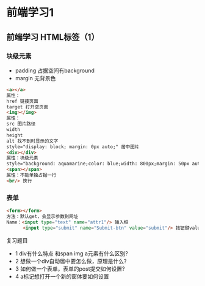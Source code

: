 # 前端学习1

## 前端学习  HTML标签（1）
### 块级元素
- padding 占据空间有background
- margin 无背景色

```html
<a></a>
属性：
href 链接页面
target 打开空页面
<img></img>
属性：
src 图片路径
width
height
alt 找不到时显示的文字
style="display: block; margin: 0px auto;" 居中图片
<div></div>
属性：块级元素
style="background: aquamarine;color: blue;width: 800px;margin: 50px auto 100px auto" 背景色/字体颜色/定位（上右下左）
<span></span>
属性：不能单独占据一行
<br/> 换行
```
### 表单

```html
<form></form>
方法：默认get，会显示参数到网址
Name：<input type="text" name="attr1"/> 输入框
      <input type="submit" name="Submit-btn" value="submit"/> 按钮键value赋值
```
复习题目
- 1 div有什么特点 和span img a元素有什么区别?
- 2 想做一个div自动居中要怎么做，原理是什么?
- 3 如何做一个表单，表单的post提交如何设置?
- 4 a标记想打开一个新的窗体要如何设置
